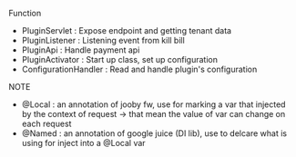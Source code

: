 Function
- PluginServlet : Expose endpoint and getting tenant data
- PluginListener : Listening event from kill bill
- PluginApi : Handle payment api
- PluginActivator : Start up class, set up configuration
- ConfigurationHandler : Read and handle plugin's configuration

NOTE
- @Local : an annotation of jooby fw, use for marking a var that injected by the context of request -> that mean the value of var can change on each request
- @Named : an annotation of google juice (DI lib), use to delcare what is using for inject into a @Local var